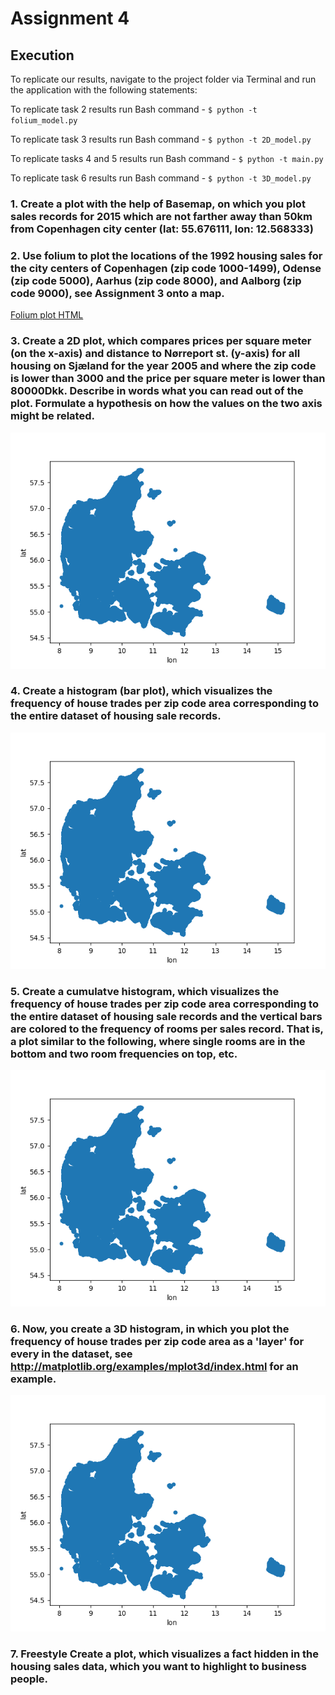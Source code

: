 # Assignment 4

## Execution

To replicate our results, navigate to the project folder via Terminal and run the application with the following statements:

To replicate task 2 results run 
Bash command - `$ python -t folium_model.py`

To replicate task 3 results run
Bash command - `$ python -t 2D_model.py`

To replicate tasks 4 and 5 results run 
Bash command - `$ python -t main.py`

To replicate task 6 results run 
Bash command - `$ python -t 3D_model.py`


### 1. Create a plot with the help of Basemap, on which you plot sales records for 2015 which are not farther away than 50km from Copenhagen city center (lat: 55.676111, lon: 12.568333)

### 2. Use folium to plot the locations of the 1992 housing sales for the city centers of Copenhagen (zip code 1000-1499), Odense (zip code 5000), Aarhus (zip code 8000), and Aalborg (zip code 9000), see Assignment 3 onto a map.

[Folium plot HTML](https://www.google.com)

### 3. Create a 2D plot, which compares prices per square meter (on the x-axis) and distance to Nørreport st. (y-axis) for all housing on Sjæland for the year 2005 and where the zip code is lower than 3000 and the price per square meter is lower than 80000Dkk. Describe in words what you can read out of the plot. Formulate a hypothesis on how the values on the two axis might be related.

![Text](https://github.com/HakimiX/Assignment3-release/blob/master/scatterplot.png)

### 4. Create a histogram (bar plot), which visualizes the frequency of house trades per zip code area corresponding to the entire dataset of housing sale records.

![Text](https://github.com/HakimiX/Assignment3-release/blob/master/scatterplot.png)

### 5. Create a cumulatve histogram, which visualizes the frequency of house trades per zip code area corresponding to the entire dataset of housing sale records and the vertical bars are colored to the frequency of rooms per sales record. That is, a plot similar to the following, where single rooms are in the bottom and two room frequencies on top, etc.

![Text](https://github.com/HakimiX/Assignment3-release/blob/master/scatterplot.png)

### 6. Now, you create a 3D histogram, in which you plot the frequency of house trades per zip code area as a 'layer' for every in the dataset, see http://matplotlib.org/examples/mplot3d/index.html for an example.

![Text](https://github.com/HakimiX/Assignment3-release/blob/master/scatterplot.png)

### 7. Freestyle Create a plot, which visualizes a fact hidden in the housing sales data, which you want to highlight to business people.

